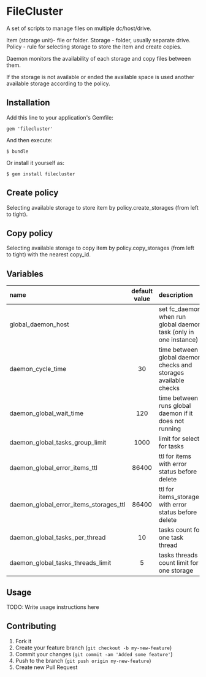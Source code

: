 # FileCluster

A set of scripts to manage files on multiple dc/host/drive.

Item (storage unit)- file or folder.
Storage - folder, usually separate drive.
Policy - rule for selecting storage to store the item and сreate copies.

Daemon monitors the availability of each storage and copy files between them.

If the storage is not available or ended the available space is used another available storage according to the policy.


## Installation

Add this line to your application's Gemfile:

    gem 'filecluster'

And then execute:

    $ bundle

Or install it yourself as:

    $ gem install filecluster

## Create policy

Selecting available storage to store item by policy.create_storages (from left to tight).
    
## Copy policy

Selecting available storage to copy item by policy.copy_storages (from left to tight) with the nearest copy_id.

## Variables

|name|default value|description|
|:---|:-----------:|:---------|
|global_daemon_host||set fc_daemon when run global daemon task (only in one instance)|
|daemon_cycle_time|30|time between global daemon checks and storages available checks|
|daemon_global_wait_time|120|time between runs global daemon if it does not running|
|daemon_global_tasks_group_limit|1000|limit for select for tasks|
|daemon_global_error_items_ttl|86400|ttl for items with error status before delete|
|daemon_global_error_items_storages_ttl|86400|ttl for items_storages with error status before delete|
|daemon_global_tasks_per_thread|10|tasks count for one task thread|
|daemon_global_tasks_threads_limit|5|tasks threads count limit for one storage|

## Usage

TODO: Write usage instructions here

## Contributing

1. Fork it
2. Create your feature branch (`git checkout -b my-new-feature`)
3. Commit your changes (`git commit -am 'Added some feature'`)
4. Push to the branch (`git push origin my-new-feature`)
5. Create new Pull Request
